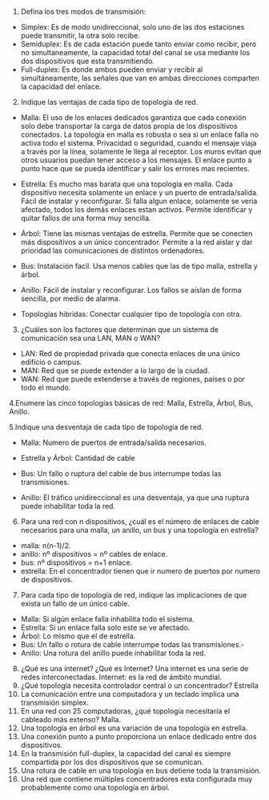1. Defina los tres modos de transmisión:
- Simplex: Es de modo unidireccional, solo uno de las dos estaciones puede transmitir, la otra solo recibe.
- Semiduplex: Es de cada estación puede tanto enviar como recibir, pero no simultaneamente, la capacidad total del canal se usa mediante los dos dispositivos que esta transmitiendo.
- Full-duplex: Es donde ambos pueden enviar y recibir al simultáneamente, las señales que van en ambas direcciones comparten la capacidad del enlace.
2. Indique las ventajas de cada tipo de topología de red.
 
  - Malla:
     El uso de los enlaces dedicados garantiza que cada conexión solo debe transportar la carga de datos propia de los dispositivos conectados.
     La topología en malla es robusta o sea si un enlace falla no activa todo el sistema.
     Privacidad o seguridad, cuando el mensaje viaja a través por la línea, solamente le llega al receptor. Los muros evitan que otros usuarios puedan tener acceso a los mensajes.
     El enlace punto a punto hace que se pueda identificar y salir los errores mas recientes.
    
    
   - Estrella:
      Es mucho mas barata que una topología en malla.
      Cada dispositivo necesita solamente un enlace y un puerto de entrada/salida.
      Fácil de instalar y reconfigurar.
      Si falla algun enlace, solamente se veria afectado, todos los demás enlaces estan activos. Permite identificar y quitar fallos de una forma muy sencilla.
  
  
  - Árbol:
      Tiene las mismas ventajas de estrella.
      Permite que se conecten más dispositivos a un único concentrador.
      Permite a la red aislar y dar prioridad las comunicaciones de distintos ordenadores.
   
   
   - Bus:
     Instalación facil.
     Usa menos cables que las de tipo malla, estrella y árbol.
  
  
  - Anillo:
     Fácil de instalar y reconfigurar.
     Los fallos se aíslan de forma sencilla, por medio de alarma.
 
 
   - Topologías hibridas:
     Conectar cualquier tipo de topología con otra.

3. ¿Cuáles son los factores que determinan que un sistema de comunicación sea una LAN, MAN o WAN?

- LAN: Red de propiedad privada que conecta enlaces de una único edificio o campus.
- MAN: Red que se puede extender a lo largo de la ciudad.
- WAN: Red que puede extenderse a través de regiones, países o por todo el mundo.

4.Enumere las cinco topologías básicas de red: Malla, Estrella, Árbol, Bus, Anillo.

5.Indique una desventaja de cada tipo de topología de red.

 - Malla: Numero de puertos de entrada/salida necesarios.

  - Estrella y Árbol: Cantidad de cable

  - Bus: Un fallo o ruptura del cable de bus interrumpe todas las transmisiones.

  - Anillo: El tráfico unidireccional es una desventaja, ya que una ruptura puede inhabilitar toda la red.

6. Para una red con n dispositivos, ¿cuál es el número de enlaces de cable necesarios para una malla, un anillo, un bus y una topología en estrella?
- malla: n(n-1)/2.
- anillo: nº dispositivos = nº cables de enlace.
- bus: nº dispositivos = n+1 enlace.
- estrella: En el concentrador tienen que ir numero de puertos por numero de dispositivos.


7. Para cada tipo de topología de red, indique las implicaciones de que exista un fallo de un único cable.
- Malla: Si algún enlace falla inhabilita todo el sistema.
- Estrella: Si un enlace falla solo este se ve afectado.
- Árbol: Lo mismo que el de estrella.
- Bus: Un fallo o rotura de cable interrumpe todas las transmisiones.- 
- Anillo: Una rotura del anillo puede inhabilitar toda la red.
8.  ¿Qué es una internet? ¿Qué es Internet?
Una internet es una serie de redes interconectadas.
Internet: es la red de ámbito mundial.
9. ¿Qué topología necesita controlador central o un concentrador? Estrella
10. La comunicación entre una computadora y un teclado implica una transmisión simplex.
11. En una red con 25 computadoras, ¿qué topología necesitaría el cableado más extenso? Malla.
12. Una topología en árbol es una variación de una topología en estrella.
13. Una conexión punto a punto proporciona un enlace dedicado entre dos dispositivos.
14. En la transmisión full-duplex, la capacidad del canal es siempre compartida por los dos dispositivos que se comunican.
15. Una rotura de cable en una topología en bus detiene toda la transmisión.
16. Una red que contiene múltiples concentradores esta configurada muy probablemente como una topología en árbol.
